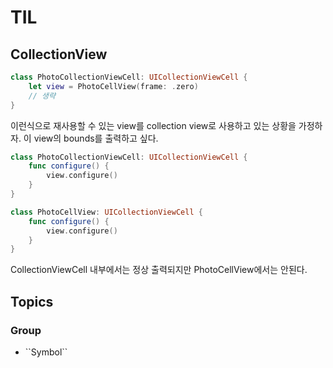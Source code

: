 # TIL



## CollectionView 

```swift
class PhotoCollectionViewCell: UICollectionViewCell {
    let view = PhotoCellView(frame: .zero)
    // 생략
}

```

이런식으로 재사용할 수 있는 view를 collection view로 사용하고 있는 상황을 가정하자. 이 view의 bounds를 출력하고 싶다. 


```swift
class PhotoCollectionViewCell: UICollectionViewCell {
    func configure() {
        view.configure() 
    }
}

class PhotoCellView: UICollectionViewCell {
    func configure() {
        view.configure() 
    }
}
```

CollectionViewCell 내부에서는 정상 출력되지만 PhotoCellView에서는 안된다. 


## Topics

### <!--@START_MENU_TOKEN@-->Group<!--@END_MENU_TOKEN@-->

- <!--@START_MENU_TOKEN@-->``Symbol``<!--@END_MENU_TOKEN@-->
